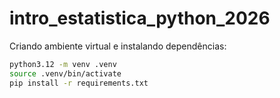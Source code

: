 # intro_estatistica_python_2026

Criando ambiente virtual e instalando dependências:

```bash
python3.12 -m venv .venv
source .venv/bin/activate
pip install -r requirements.txt
```